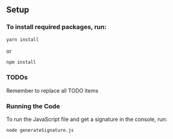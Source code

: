 ## Setup

### To install required packages, run:

```bash
yarn install
```

or

```bash
npm install
```

### TODOs

Remember to replace all TODO items

### Running the Code

To run the JavaScript file and get a signature in the console, run:

```bash
node generateSignature.js
```
